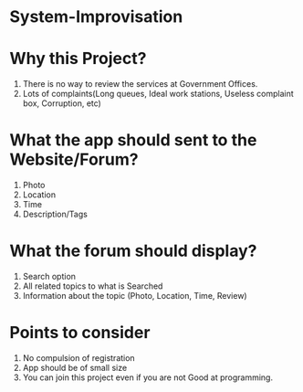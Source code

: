 # System-Improvisation
# Why this Project?
1. There is no way to review the services at Government Offices.
2. Lots of complaints(Long queues, Ideal work stations, Useless complaint box, Corruption, etc)

# What the app should sent to the Website/Forum?
1. Photo
2. Location
3. Time
4. Description/Tags 

# What the forum should display?
1. Search option
2. All related topics to what is Searched
3. Information about the topic (Photo, Location, Time, Review)

# Points to consider
1. No compulsion of registration 
2. App should be of small size
3. You can join this project even if you are not Good at programming.

